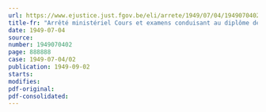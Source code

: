 ```yaml
---
url: https://www.ejustice.just.fgov.be/eli/arrete/1949/07/04/1949070402/justel
title-fr: "Arrêté ministériel Cours et examens conduisant au diplôme de professeur de travaux manuels. - Nouveau règlement"
date: 1949-07-04
source:
number: 1949070402
page: 888888
case: 1949-07-04/02
publication: 1949-09-02
starts:
modifies:
pdf-original:
pdf-consolidated:
---
```


